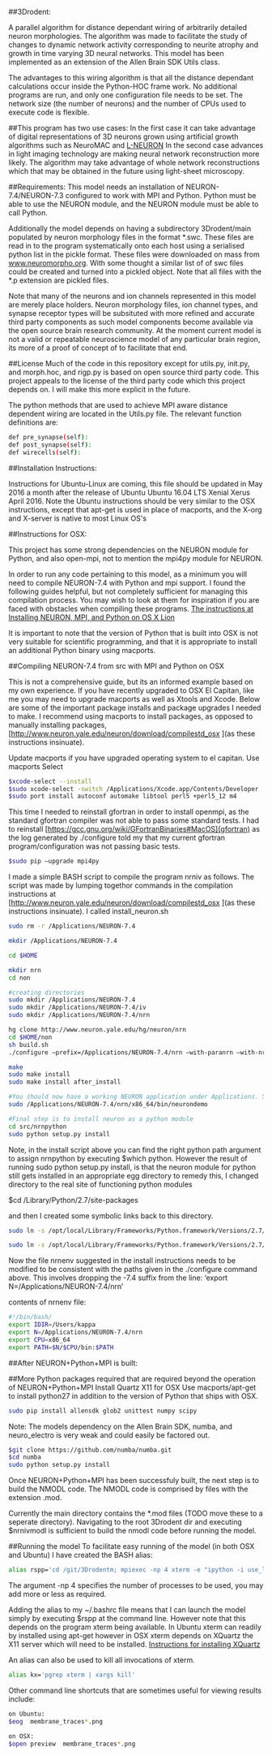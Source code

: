 ##3Drodent:

A parallel algorithm for distance dependant wiring of arbitrarily detailed neuron morphologies. The algorithm was made to facilitate the study of changes to dynamic network activity corresponding to neurite atrophy and growth in time varying 3D neural networks. This model has been implemented as an extension of the Allen Brain SDK Utils class.

The advantages to this wiring algorithm is that all the distance dependant calculations occur inside the Python-HOC frame work. No additional programs are run, and only one configuration file needs to be set. The network size (the number of neurons) and the number of CPUs used to execute code is flexible.

##This program has two use cases:
In the first case it can take advantage of digital representations of 3D neurons grown using artificial growth algorithms such as NeuroMAC and [L-NEURON](http://krasnow1.gmu.edu/cn3/L-Neuron/HTM/paper.htm) 
In the second case advances in light imaging technology are making neural network reconstruction more likely. The algorithm may take advantage of whole network reconstructions which that may be obtained in the future using light-sheet microscopy.

##Requirements:
This model needs an installation of NEURON-7.4/NEURON-7.3 configured to work with MPI and Python. Python must be able to use the NEURON module, and the NEURON module must be able to call Python.

Additionally the model depends on having a subdirectory 3Drodent/main populated by neuron morphology files in the format *.swc. These files are read in to the program systematically onto each host using a serialised python list in the pickle format. These files were downloaded on mass from www.neuromorpho.org. With some thought a similar list of of swc files could be created and turned into a pickled object. Note that all files with the *.p extension are pickled files.

Note that many of the neurons and ion channels represented in this model are merely place holders. Neuron morphology files, ion channel types, and synapse receptor types will be subsituted with more refined and accurate third party components as such model components become available via the open source brain research community. At the moment current model is not a valid or repeatable neuroscience model of any particular brain region, its more of a proof of concept of to facilitate that end.

##License 
Much of the code in this repository except for utils.py, init.py, and morph.hoc, and rigp.py is based on open source third party code. This project appeals to the license of the third party code which this project depends on. I will make this more explicit in the future.

The python methods that are used to achieve MPI aware distance dependent wiring are located in the Utils.py file. The relevant function definitions are:
```sh
def pre_synapse(self):
def post_synapse(self):
def wirecells(self):
```
##Installation Instructions: 

Instructions for Ubuntu-Linux are coming, this file should be updated in May 2016 a month after the release of Ubuntu Ubuntu 16.04 LTS Xenial Xerus April 2016. Note the Ubuntu instructions should be very similar to the OSX instructions, except that apt-get is used in place of macports, and the X-org and X-server is native to most Linux OS's

##Instructions for OSX:

This project has some strong dependencies on the NEURON module for Python, and also open-mpi, not to mention the mpi4py module for NEURON.

In order to run any code pertaining to this model, as a minimum you will need to compile NEURON-7.4 with Python and mpi support. I found the following guides helpful, but not completely sufficient 
for managing this compilation process. You may wish to look at them for inspiration if you are faced with obstacles when compiling these programs.
[The instructions at](https://www.neuron.yale.edu/neuron/download/compilestd_osx#openmpi)
[Installing NEURON, MPI, and Python on OS X Lion](https://sphericalcow.wordpress.com/2012/09/02/installing-neuron-mpi-and-python-on-os-x-lion/
)

It is important to note that the version of Python that is built into OSX is not very suitable for scientific programming, and that it is appropriate to install an additional Python binary using macports.

##Compiling NEURON-7.4 from src with MPI and Python on OSX 

This is not a comprehensive guide, but its an informed example based on my own experience. If you have recently upgraded to OSX El Capitan, like me you may need to upgrade macports as well as Xtools and Xcode. Below are some of the important package installs and package upgrades I needed to make. I recommend using macports to install packages, as opposed to manually installing packages, [http://www.neuron.yale.edu/neuron/download/compilestd_osx
](as these instructions insinuate).

Update macports if you have upgraded operating system to el capitan.
Use macports Select
```sh
$xcode-select --install
$sudo xcode-select -switch /Applications/Xcode.app/Contents/Developer
$sudo port install autoconf automake libtool perl5 +perl5_12 m4
```

This time I needed to reinstall gfortran in order to install openmpi, as the standard gfortran compiler was not able to pass some standard tests. I had to reinstall [https://gcc.gnu.org/wiki/GFortranBinaries#MacOS](gfortran) as the log generated by ./configure told my that my current gfortran program/configuration was not passing basic tests.
```sh
$sudo pip –upgrade mpi4py
```
I made a simple BASH script to compile the program nrniv as follows. The script was made by lumping togethor commands in the compilation instructions at [http://www.neuron.yale.edu/neuron/download/compilestd_osx
](as these instructions insinuate). I called install_neuron.sh
```sh
sudo rm -r /Applications/NEURON-7.4

mkdir /Applications/NEURON-7.4

cd $HOME

mkdir nrn
cd non

#creating directories
sudo mkdir /Applications/NEURON-7.4
sudo mkdir /Applications/NEURON-7.4/iv
sudo mkdir /Applications/NEURON-7.4/nrn

hg clone http://www.neuron.yale.edu/hg/neuron/nrn
cd $HOME/non
sh build.sh
./configure –prefix=/Applications/NEURON-7.4/nrn –with-paranrn –with-nrnpython=/opt/local/bin/python –host=x86_64-apple-darwin15.2.0 –build=x86_64-apple-darwin15.2.0 –without-iv

make
sudo make install
sudo make install after_install

#You should now have a working NEURON application under Applications. Small test;
sudo /Applications/NEURON-7.4/nrn/x86_64/bin/neurondemo

#Final step is to install neuron as a python module
cd src/nrnpython
sudo python setup.py install
```
Note, in the install script above you can find the right python path argument to assign nrnpython by executing $which python. However the result of running sudo python setup.py install, is that the neuron module for python still gets installed in an appropriate egg directory to remedy this, I changed directory to the real site of functioning python modules

$cd /Library/Python/2.7/site-packages

and then I created some symbolic links back to this directory.
```sh
sudo ln -s /opt/local/Library/Frameworks/Python.framework/Versions/2.7/lib/python2.7/site-packages/NEURON-7.4-py2.7.egg-info .

sudo ln -s /opt/local/Library/Frameworks/Python.framework/Versions/2.7/lib/python2.7/site-packages/neuron/ .
```
Now the file nrnenv suggested in the install instructions needs to be modified to be consistent with the paths given in the ./configure  command above. This involves dropping the -7.4 suffix from the line: ‘export N=/Applications/NEURON-7.4/nrn’

contents of nrnenv file:

```sh
#!/bin/bash/
export IDIR=/Users/kappa
export N=/Applications/NEURON-7.4/nrn
export CPU=x86_64
export PATH=$N/$CPU/bin:$PATH
```

##After NEURON+Python+MPI is built:

##More Python packages required that are required beyond the operation of NEURON+Python+MPI 
Install Quartz X11 for OSX
Use macports/apt-get to install python27 in addition to the version of Python that ships with OSX.

```sh
sudo pip install allensdk glob2 unittest numpy scipy
```
Note: The models dependency on the Allen Brain SDK, numba, and neuro_electro is very weak and could easily be factored out.

```sh
$git clone https://github.com/numba/numba.git
$cd numba
sudo python setup.py install

```


Once NEURON+Python+MPI has been successfuly built, the next step is to build the NMODL code. The NMODL code is comprised by files with the extension .mod.

Currently the main directory contains the *.mod files (TODO move these to a seperate directory). Navigating to the root 3Drodent dir and executing 
$nrnivmodl 
is sufficient to build the nmodl code before running the model.

##Running the model
To facilitate easy running of the model  (in both OSX and Ubuntu) I have created the BASH alias:
```sh
alias rspp='cd /git/3Drodentm; mpiexec -np 4 xterm -e "ipython -i use_local_files.py"'

```
The argument -np 4 specifies the number of processes to be used, you may add more or less as required.

Adding the alias to my ~/.bashrc file means that I can launch the model simply by executing $rspp at the command line.
However note that this depends on the program xterm being available. In Ubuntu xterm can readily by installed using apt-get however in OSX xterm depends on XQuartz the X11 server which will need to be installed. [Instructions for installing XQuartz](https://www.neuron.yale.edu/neuron/download/compilestd_osx)

An alias can also be used to kill all invocations of xterm.
```sh
alias kx='pgrep xterm | xargs kill'
```
Other command line shortcuts that are sometimes useful for viewing results include:
```sh
on Ubuntu:
$eog  membrane_traces*.png

on OSX:
$open preview  membrane_traces*.png

```
